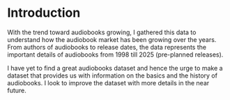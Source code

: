 # Introduction
With the trend toward audiobooks growing, I gathered this data to understand how the audiobook market has been growing over the years. From authors of audiobooks to release dates, the data represents the important details of audiobooks from 1998 till 2025 (pre-planned releases).

I have yet to find a great audiobooks dataset and hence the urge to make a dataset that provides us with information on the basics and the history of audiobooks. I look to improve the dataset with more details in the near future.
